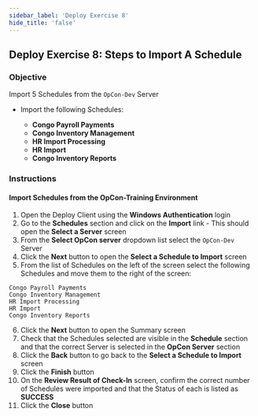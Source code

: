 ```yaml
---
sidebar_label: 'Deploy Exercise 8'
hide_title: 'false'
---
```


## Deploy Exercise 8: Steps to Import A Schedule

### Objective

Import 5 Schedules from the ```OpCon-Dev``` Server

* Import the following Schedules:
  
  * **Congo Payroll Payments**
  * **Congo Inventory Management**
  * **HR Import Processing**
  * **HR Import**
  * **Congo Inventory Reports**

### Instructions

#### Import Schedules from the OpCon-Training Environment

1.	Open the Deploy Client using the **Windows Authentication** login
2.	Go to the **Schedules** section and click on the **Import** link - This should open the **Select a Server** screen
3.	From the **Select OpCon server** dropdown list select the ```OpCon-Dev``` Server
4.	Click the **Next** button to open the **Select a Schedule to Import** screen
5.	From the list of Schedules on the left of the screen select the following Schedules and move them to the right of the screen:

```
Congo Payroll Payments
Congo Inventory Management 
HR Import Processing
HR Import 
Congo Inventory Reports
``` 

6.	Click the **Next** button to open the Summary screen 
7.  Check that the Schedules selected are visible in the **Schedule** section and that the correct Server is selected in the **OpCon Server** section
8.	Click the **Back** button to go back to the **Select a Schedule to Import** screen
9.	Click the **Finish** button
10.	On the **Review Result of Check-In** screen, confirm the correct number of Schedules were imported and that the Status of each is listed as **SUCCESS**
11.	Click the **Close** button
<!--
:::tip [Walkthrough Video - Exercise 8](../static/imgdeploy/Deploy_ImportSchedules.mp4)

:::
-->